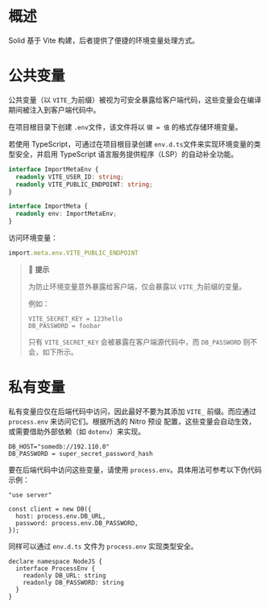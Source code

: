 # 概述

Solid 基于 Vite 构建，后者提供了便捷的环境变量处理方式。

# 公共变量

公共变量（以 `VITE_`为前缀）被视为可安全暴露给客户端代码，这些变量会在编译期间被注入到客户端代码中。

在项目根目录下创建 `.env`文件，该文件将以 `键 = 值` 的格式存储环境变量。

若使用 TypeScript，可通过在项目根目录创建 `env.d.ts`文件来实现环境变量的类型安全，并启用 TypeScript 语言服务提供程序（LSP）的自动补全功能。

```ts
interface ImportMetaEnv {
  readonly VITE_USER_ID: string;
  readonly VITE_PUBLIC_ENDPOINT: string;
}

interface ImportMeta {
  readonly env: ImportMetaEnv;
}
```

访问环境变量：
```ts
import.meta.env.VITE_PUBLIC_ENDPOINT
```

> 📖 **提示**
>
> 为防止环境变量意外暴露给客户端，仅会暴露以 `VITE_`为前缀的变量。
>
> 例如：
>
> ```
> VITE_SECRET_KEY = 123hello
> DB_PASSWORD = foobar
> ```
>
> 只有 `VITE_SECRET_KEY` 会被暴露在客户端源代码中，而  `DB_PASSWORD` 则不会，如下所示。

# 私有变量

私有变量应仅在后端代码中访问，因此最好不要为其添加  `VITE_` 前缀。而应通过 `process.env` 来访问它们。根据所选的 Nitro 预设 配置，这些变量会自动生效，或需要借助外部依赖（如 `dotenv`）来实现。

```tsx
DB_HOST="somedb://192.110.0"
DB_PASSWORD = super_secret_password_hash
```

要在后端代码中访问这些变量，请使用 `process.env`。具体用法可参考以下伪代码示例：

```tsx
"use server"

const client = new DB({
  host: process.env.DB_URL,
  password: process.env.DB_PASSWORD,
});
```

同样可以通过 `env.d.ts` 文件为 `process.env` 实现类型安全。

```tsx
declare namespace NodeJS {
  interface ProcessEnv {
    readonly DB_URL: string
    readonly DB_PASSWORD: string
  }
}
```

